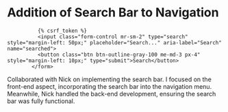 # Addition of Search Bar to Navigation

``` <form class="d-flex align-items-center" method=POST action="{% url 'pages/search-results'%}">
          {% csrf_token %}
          <input class="form-control mr-sm-2" type="search" style="margin-left: 50px;" placeholder="Search..." aria-label="Search" name="searched">
          <button class="btn btn-outline-gray-100 me-md-3 px-4" style="margin-left: 10px;" type="submit">Search</button>
        </form>
```
Collaborated with Nick on implementing the search bar. I focused on the front-end aspect, incorporating the search bar into the navigation menu. Meanwhile, Nick handled the back-end development, ensuring the search bar was fully functional.

